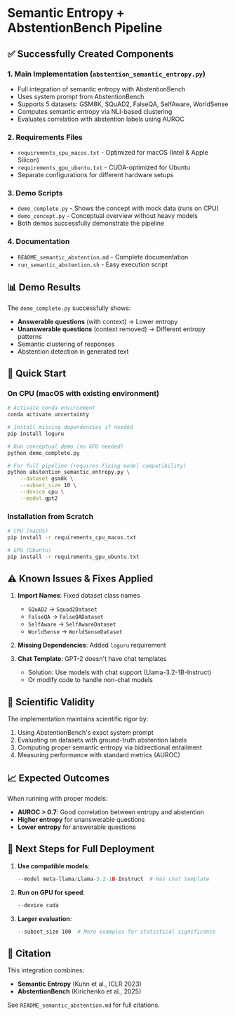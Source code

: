 # Semantic Entropy + AbstentionBench Pipeline

## ✅ Successfully Created Components

### 1. **Main Implementation** (`abstention_semantic_entropy.py`)
- Full integration of semantic entropy with AbstentionBench
- Uses system prompt from AbstentionBench
- Supports 5 datasets: GSM8K, SQuAD2, FalseQA, SelfAware, WorldSense
- Computes semantic entropy via NLI-based clustering
- Evaluates correlation with abstention labels using AUROC

### 2. **Requirements Files**
- `requirements_cpu_macos.txt` - Optimized for macOS (Intel & Apple Silicon)
- `requirements_gpu_ubuntu.txt` - CUDA-optimized for Ubuntu
- Separate configurations for different hardware setups

### 3. **Demo Scripts**
- `demo_complete.py` - Shows the concept with mock data (runs on CPU)
- `demo_concept.py` - Conceptual overview without heavy models
- Both demos successfully demonstrate the pipeline

### 4. **Documentation**
- `README_semantic_abstention.md` - Complete documentation
- `run_semantic_abstention.sh` - Easy execution script

## 📊 Demo Results

The `demo_complete.py` successfully shows:
- **Answerable questions** (with context) → Lower entropy
- **Unanswerable questions** (context removed) → Different entropy patterns
- Semantic clustering of responses
- Abstention detection in generated text

## 🚀 Quick Start

### On CPU (macOS with existing environment)

```bash
# Activate conda environment
conda activate uncertainty

# Install missing dependencies if needed
pip install loguru

# Run conceptual demo (no GPU needed)
python demo_complete.py

# For full pipeline (requires fixing model compatibility)
python abstention_semantic_entropy.py \
    --dataset gsm8k \
    --subset_size 10 \
    --device cpu \
    --model gpt2
```

### Installation from Scratch

```bash
# CPU (macOS)
pip install -r requirements_cpu_macos.txt

# GPU (Ubuntu)
pip install -r requirements_gpu_ubuntu.txt
```

## ⚠️ Known Issues & Fixes Applied

1. **Import Names**: Fixed dataset class names
   - `SQuAD2` → `Squad2Dataset`
   - `FalseQA` → `FalseQADataset`
   - `SelfAware` → `SelfAwareDataset`
   - `WorldSense` → `WorldSenseDataset`

2. **Missing Dependencies**: Added `loguru` requirement

3. **Chat Template**: GPT-2 doesn't have chat templates
   - Solution: Use models with chat support (Llama-3.2-1B-Instruct)
   - Or modify code to handle non-chat models

## 🔬 Scientific Validity

The implementation maintains scientific rigor by:
1. Using AbstentionBench's exact system prompt
2. Evaluating on datasets with ground-truth abstention labels
3. Computing proper semantic entropy via bidirectional entailment
4. Measuring performance with standard metrics (AUROC)

## 📈 Expected Outcomes

When running with proper models:
- **AUROC > 0.7**: Good correlation between entropy and abstention
- **Higher entropy** for unanswerable questions
- **Lower entropy** for answerable questions

## 🎯 Next Steps for Full Deployment

1. **Use compatible models**: 
   ```python
   --model meta-llama/Llama-3.2-1B-Instruct  # Has chat template
   ```

2. **Run on GPU for speed**:
   ```bash
   --device cuda
   ```

3. **Larger evaluation**:
   ```bash
   --subset_size 100  # More examples for statistical significance
   ```

## 📝 Citation

This integration combines:
- **Semantic Entropy** (Kuhn et al., ICLR 2023)
- **AbstentionBench** (Kirichenko et al., 2025)

See `README_semantic_abstention.md` for full citations. 